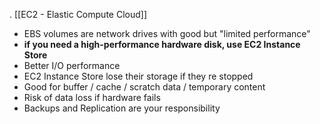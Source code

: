 . [[EC2 - Elastic Compute Cloud]]
- EBS volumes are network drives with good but "limited performance"
- **if you need a high-performance hardware disk, use EC2 Instance Store**
- Better I/O performance
- EC2 Instance Store lose their storage if they re stopped
- Good for buffer / cache / scratch data / temporary content
- Risk of data loss if hardware fails
- Backups and Replication are your responsibility